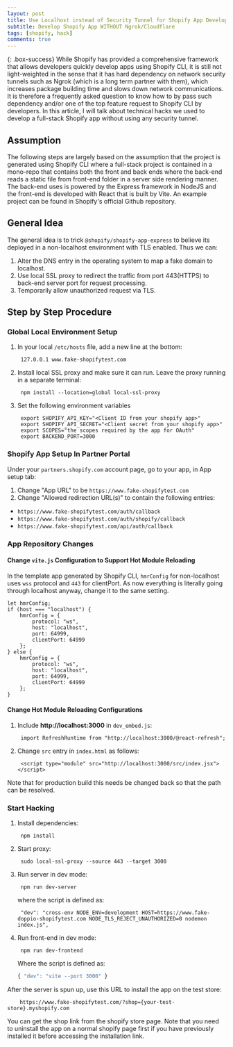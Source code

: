 ```yaml
---
layout: post
title: Use Localhost instead of Security Tunnel for Shopify App Development Testing
subtitle: Develop Shopify App WITHOUT Ngrok/Cloudflare
tags: [shopify, hack]
comments: true
---
```


{: .box-success}
While Shopify has provided a comprehensive framework that allows developers quickly develop apps using Shopify CLI, it is still not light-weighted in the sense that it has hard dependency on network security tunnels such as Ngrok (which is a long term partner with them), which increases package building time and slows down network communications. It is therefore a frequently asked question to know how to by pass such dependency and/or one of the top feature request to Shopify CLI by developers. In this article, I will talk about technical hacks we used to develop a full-stack Shopify app without using any security tunnel. 

## Assumption
The following steps are largely based on the assumption that the project is generated using Shopify CLI where a full-stack project is contained in a mono-repo that contains both the front and back ends where the back-end reads a static file from front-end folder in a server side rendering manner. The back-end uses is powered by the Express framework in NodeJS and the front-end is developed with React that is built by Vite. An example project can be found in Shopify's official Github repository.

## General Idea
The general idea is to trick `@shopify/shopify-app-express` to believe its deployed in a non-localhost environment with TLS enabled. Thus we can:

1. Alter the DNS entry in the operating system to map a fake domain to localhost.
2. Use local SSL proxy to redirect the traffic from port 443(HTTPS) to back-end server port for request processing.
3. Temporarily allow unauthorized request via TLS. 

## Step by Step Procedure

### Global Local Environment Setup

1. In your local `/etc/hosts` file, add a new line at the bottom:

        127.0.0.1 www.fake-shopifytest.com
       
2. Install local SSL proxy and make sure it can run. Leave the proxy running in a separate terminal:
        
        npm install --location=global local-ssl-proxy

3. Set the following environment variables

        export SHOPIFY_API_KEY="<Client ID from your shopify app>"
        export SHOPIFY_API_SECRET="<Client secret from your shopify app>"
        export SCOPES="the scopes required by the app for OAuth"
        export BACKEND_PORT=3000

### Shopify App Setup In Partner Portal

Under your `partners.shopify.com` account page, go to your app, in App setup tab:

1. Change "App URL" to be `https://www.fake-shopifytest.com`
2. Change "Allowed redirection URL(s)" to contain the following entries:
  - `https://www.fake-shopifytest.com/auth/callback`
  - `https://www.fake-shopifytest.com/auth/shopify/callback`
  - `https://www.fake-shopifytest.com/api/auth/callback`

### App Repository Changes

#### Change `vite.js` Configuration to Support Hot Module Reloading
In the template app generated by Shopify CLI, `hmrConfig` for non-localhost uses `wss` protocol and `443` for clientPort. As now everything is literally going through localhost anyway, change it to the same setting.

```
let hmrConfig;
if (host === "localhost") {
    hmrConfig = {
        protocol: "ws",
        host: "localhost",
        port: 64999,
        clientPort: 64999
    };
} else {
    hmrConfig = {
        protocol: "ws",
        host: "localhost",
        port: 64999,
        clientPort: 64999
    };
}
```

#### Change Hot Module Reloading Configurations 

1. Include **http://localhost:3000** in `dev_embed.js`:

        import RefreshRuntime from "http://localhost:3000/@react-refresh";

2. Change `src` entry in `index.html` as follows:

        <script type="module" src="http://localhost:3000/src/index.jsx"></script>

Note that for production build this needs be changed back so that the path can be resolved.

### Start Hacking

1. Install dependencies:
       
        npm install

2. Start proxy:

        sudo local-ssl-proxy --source 443 --target 3000

3. Run server in dev mode:

        npm run dev-server

    where the script is defined as:

        "dev": "cross-env NODE_ENV=development HOST=https://www.fake-doppio-shopifytest.com NODE_TLS_REJECT_UNAUTHORIZED=0 nodemon index.js",

4. Run front-end in dev mode:

        npm run dev-frontend

    Where the script is defined as:
    ```javascript
    { "dev": "vite --port 3000" }
    ```

After the server is spun up, use this URL to install the app on the test store:

        https://www.fake-shopifytest.com/?shop={your-test-store}.myshopify.com

You can get the shop link from the shopify store page.
Note that you need to uninstall the app on a normal shopify page first if you have previously installed it
before accessing the installation link.

